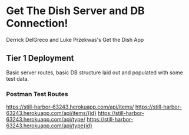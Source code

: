 # Get The Dish Server and DB Connection!
Derrick DelGreco and Luke Przekwas's Get the Dish App

## Tier 1 Deployment
Basic server routes, basic DB structure laid out and populated with some test data.

### Postman Test Routes
https://still-harbor-63243.herokuapp.com/api/items/
https://still-harbor-63243.herokuapp.com/api/items/{id}
https://still-harbor-63243.herokuapp.com/api/type/
https://still-harbor-63243.herokuapp.com/api/type{id}